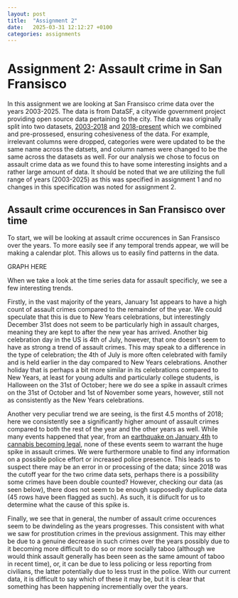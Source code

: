 ```yaml
---
layout: post
title:  "Assignment 2"
date:   2025-03-31 12:12:27 +0100
categories: assignments
---
```

# Assignment 2: Assault crime in San Fransisco
In this assignment we are looking at San Fransisco crime data over the years 2003-2025. The data is from DataSF, a citywide government project providing open source data pertaining to the city. The data was originally split into two datasets, [2003-2018](https://data.sfgov.org/Public-Safety/Police-Department-Incident-Reports-Historical-2003/tmnf-yvry/about_data) and [2018-present](https://data.sfgov.org/Public-Safety/Police-Department-Incident-Reports-2018-to-Present/wg3w-h783/about_data) which we combined and pre-prossesed, ensuring cohesiveness of the data. For example, irrelevant columns were dropped, categories were were updated to be the same name across the datsets, and column names were changed to be the same across the datasets as well. For our analysis we chose to focus on assault crime data as we found this to have some interesting insights and a rather large amount of data. It should be noted that we are utilizing the full range of years (2003-2025) as this was specified in assignment 1 and no changes in this specification was noted for assignment 2.

## Assault crime occurences in San Fransisco over time
To start, we will be looking at assault crime occurences in San Fransisco over the years. To more easily see if any temporal trends appear, we will be making a calendar plot. This allows us to easily find patterns in the data.

GRAPH HERE

When we take a look at the time series data for assault specificly, we see a few interesting trends.

Firstly, in the vast majority of the years, January 1st appears to have a high count of assault crimes compared to the remainder of the year. We could speculate that this is due to New Years celebrations, but interestingly December 31st does not seem to be particularly high in assault charges, meaning they are kept to after the new year has arrived. Another big celebration day in the US is 4th of July, however, that one doesn't seem to have as strong a trend of assault crimes. This may speak to a difference in the type of celebration; the 4th of July is more often celebrated with family and is held earlier in the day compared to New Years celebrations. Another holiday that is perhaps a bit more similar in its celebrations compared to New Years, at least for young adults and particularly college students, is Halloween on the 31st of October; here we do see a spike in assault crimes on the 31st of October and 1st of November some years, however, still not as consistently as the New Years celebrations.

Another very peculiar trend we are seeing, is the first 4.5 months of 2018; here we consistently see a significantly higher amount of assault crimes compared to both the rest of the year and the other years as well. While many events happened that year, from an [earthquake on January 4th](https://eu.usatoday.com/story/news/nation/2018/01/04/earthquake-shakes-san-francisco-area/1002768001/) to [cannabis becoming legal](https://abc7news.com/year-in-review-2018-abc7-top-stories-news-of-the/4939013/), none of these events seem to warrant the huge spike in assault crimes. We were furthermore unable to find any information on a possible police effort or increased police presence. This leads us to suspect there may be an error in or processing of the data; since 2018 was the cutoff year for the two crime data sets, perhaps there is a possibility some crimes have been double counted? However, checking our data (as seen below), there does not seem to be enough supposedly duplicate data (45 rows have been flagged as such). As such, it is diifuclt for us to determine what the cause of this spike is.

Finally, we see that in general, the number of assault crime occurences seem to be dwindeling as the years progresses. This consistent with what we saw for prostitution crimes in the previous assignment. This may either be due to a genuine decrease in such crimes over the years possibly due to it becoming more difficult to do so or more socially taboo (although we would think assault generally has been seen as the same amount of taboo in recent time), or, it can be due to less policing or less reporting from civilians, the latter potentially due to less trust in the police. With our current data, it is difficult to say which of these it may be, but it is clear that something has been happening incrementially over the years.
